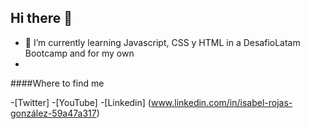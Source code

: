 ## Hi there 👋

<!--
**IsabelLina2023/IsabelLina2023** is a ✨ _special_ ✨ repository because its `README.md` (this file) appears on your GitHub profile-->

- 🌱 I’m currently learning Javascript, CSS y HTML in a DesafioLatam Bootcamp and for my own
- 
####Where to find me

-[Twitter]
-[YouTube]
-[Linkedin] (www.linkedin.com/in/isabel-rojas-gonzález-59a47a317)
